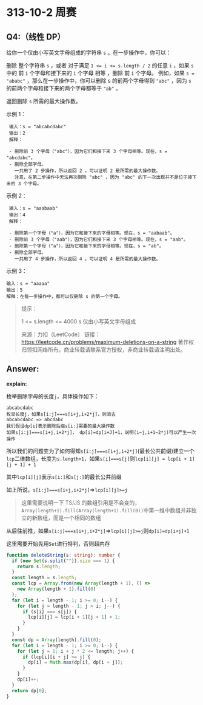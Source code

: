 # 313-10-2 周赛

## Q4:（线性 DP）

给你一个仅由小写英文字母组成的字符串 `s` 。在一步操作中，你可以：

删除 整个字符串 `s` ，或者
对于满足 `1 <= i <= s.length / 2` 的任意 `i` ，如果 `s` 中的 前 `i` 个字母和接下来的 `i` 个字母 相等 ，删除 前 `i` 个字母。
例如，如果 `s = "ababc"` ，那么在一步操作中，你可以删除 s 的前两个字母得到 `"abc"` ，因为 `s` 的前两个字母和接下来的两个字母都等于 `"ab"` 。

返回删除 `s` 所需的最大操作数。

示例 1：

```
 输入：s = "abcabcdabc"
 输出：2
 解释：

 - 删除前 3 个字母（"abc"），因为它们和接下来 3 个字母相等。现在，s = "abcdabc"。
 - 删除全部字母。
   一共用了 2 步操作，所以返回 2 。可以证明 2 是所需的最大操作数。
   注意，在第二步操作中无法再次删除 "abc" ，因为 "abc" 的下一次出现并不是位于接下来的 3 个字母。
```

示例 2：

```
 输入：s = "aaabaab"
 输出：4
 解释：

 - 删除第一个字母（"a"），因为它和接下来的字母相等。现在，s = "aabaab"。
 - 删除前 3 个字母（"aab"），因为它们和接下来 3 个字母相等。现在，s = "aab"。
 - 删除第一个字母（"a"），因为它和接下来的字母相等。现在，s = "ab"。
 - 删除全部字母。
   一共用了 4 步操作，所以返回 4 。可以证明 4 是所需的最大操作数。
```

示例 3：

```
输入：s = "aaaaa"
输出：5
解释：在每一步操作中，都可以仅删除 s 的第一个字母。
```

> 提示：
>
> 1 <= s.length <= 4000
> s 仅由小写英文字母组成
>
> 来源：力扣（LeetCode）
> 链接：https://leetcode.cn/problems/maximum-deletions-on-a-string
> 著作权归领扣网络所有。商业转载请联系官方授权，非商业转载请注明出处。

## Answer:

**explain:**

枚举删除字母的长度`j`，具体操作如下：

```
abcabcdabc
枚举长度j，如果s[i:j]===s[i+j,i+2*j]，则消去
abcabcdabc => abcdabc
我们假设dp[i]表示删除后缀s[i:]需要的最大操作数
如果s[i:j]===s[i+j,i+2*j]， dp[i]=dp[i+J]+1，说明(i~j,i+1~2*j)可以产生一次操作
```

所以我们的问题变为了如何得知`s[i:j]===s[i+j,i+2*j]`(最长公共前缀)建立一个`lcp`二维数组，长度为`s.length+1`，如果`s[i]===s[j]`则`lcp[i][j] = lcp[i + 1][j + 1] + 1`

其中`lcp[i][j]`表示`s[i:]`和`s[j:]`的最长公共前缀

如上所说，`s[i:j]===s[i+j,i+2*j]`=>`lcp[i][j]>=j`

> 这里需要说明一下 TS/JS 的数组引用是不会变的，`Array(length+1).fill(Array(length+1).fill(0))`中第一维中数组并非独立的新数组，而是一个相同的数组

从后往前推，如果`s[i:j]===s[i+j,i+2*j]`=>`lcp[i][j]>=j`则`dp[i]=dp[i+j]+1`

这里需要开始先用`Set`进行特判，否则超内存

```ts
function deleteString(s: string): number {
  if (new Set(s.split("")).size === 1) {
    return s.length;
  }
  const length = s.length;
  const lcp = Array.from(new Array(length + 1), () =>
    new Array(length + 1).fill(0)
  );
  for (let i = length - 1; i >= 0; i--) {
    for (let j = length - 1; j > i; j--) {
      if (s[i] === s[j]) {
        lcp[i][j] = lcp[i + 1][j + 1] + 1;
      }
    }
  }
  const dp = Array(length).fill(0);
  for (let i = length - 1; i >= 0; i--) {
    for (let j = 1; i + j * 2 <= length; j++) {
      if (lcp[i][i + j] >= j) {
        dp[i] = Math.max(dp[i], dp[i + j]);
      }
    }
    dp[i]++;
  }
  return dp[0];
}
```
